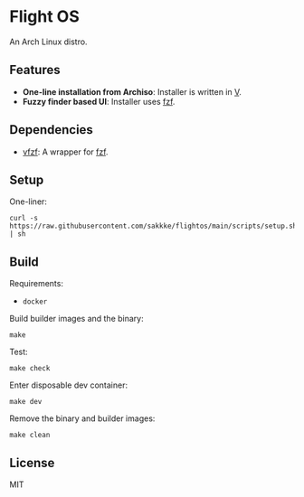 # Flight OS
An Arch Linux distro.

## Features
- **One-line installation from Archiso**: Installer is written in [V](https://github.com/vlang/v).
- **Fuzzy finder based UI**: Installer uses [fzf](https://github.com/junegunn/fzf).

## Dependencies
- [vfzf](https://github.com/sakkke/vfzf): A wrapper for [fzf](https://github.com/junegunn/fzf).

## Setup

One-liner:
```shell
curl -s https://raw.githubusercontent.com/sakkke/flightos/main/scripts/setup.sh | sh
```

## Build

Requirements:
- `docker`

Build builder images and the binary:
```shell
make
```

Test:
```shell
make check
```

Enter disposable dev container:
```shell
make dev
```

Remove the binary and builder images:
```shell
make clean
```

## License

MIT
